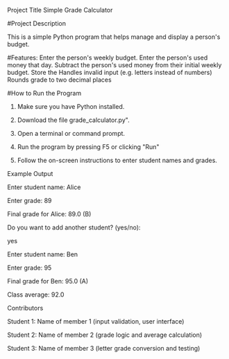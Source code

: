 Project Title Simple Grade Calculator

#Project Description

This is a simple Python program that helps manage and display a person's budget.

#Features:
Enter the person's weekly budget.
Enter the person's used money that day. 
Subtract the person's used money from their initial weekly budget.
Store the 
Handles invalid input (e.g. letters instead of numbers)
Rounds grade to two decimal places

#How to Run the Program

1. Make sure you have Python installed.

2. Download the file grade_calculator.py".

3. Open a terminal or command prompt.

4. Run the program by pressing F5 or clicking "Run"

5. Follow the on-screen instructions to enter student names and grades.

Example Output

Enter student name: Alice

Enter grade: 89

Final grade for Alice: 89.0 (B)

Do you want to add another student? (yes/no):

yes

Enter student name: Ben

Enter grade: 95

Final grade for Ben: 95.0 (A)

Class average: 92.0

Contributors

Student 1: Name of member 1 (input validation, user interface)

Student 2: Name of member 2 (grade logic and average calculation)

Student 3: Name of member 3 (letter grade conversion and testing)
